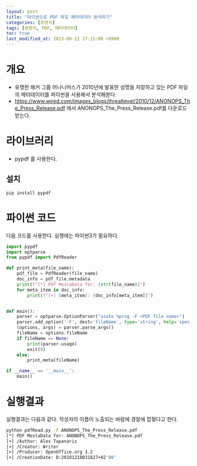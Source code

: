 ```yaml
---
layout: post
title: "파이썬으로 PDF 파일 메타데이터 분석하기"
categories: [포렌식]
tags: [포렌식, PDF, 메타데이터]
toc: true
last_modified_at: 2023-09-12 17:15:00 +0900
---
```


# 개요
- 유명한 해커 그룹 어나니머스가 2010년에 발표한 성명을 저장하고 있는 PDF 파일의 메타데이터를 파이썬을 사용해서 분석해본다. 
- https://www.wired.com/images_blogs/threatlevel/2010/12/ANONOPS_The_Press_Release.pdf 에서 ANONOPS_The_Press_Release.pdf를 다운로드 받는다. 

# 라이브러리 
- pypdf 를 사용한다. 

## 설치 

```
pip install pypdf
```

# 파이썬 코드 
다음 코드를 사용한다. 실행에는 파이썬3가 필요하다. 

```py
import pypdf
import optparse
from pypdf import PdfReader

def print_meta(file_name):
    pdf_file = PdfReader(file_name)
    doc_info = pdf_file.metadata
    print(f"[*] PDF MestaData for: {str(file_name)}")
    for meta_item in doc_info:
        print(f"[+] {meta_item}: {doc_info[meta_item]}")


def main():
    parser = optparse.OptionParser("usate %prog -F <PDF file name>")
    parser.add_option('-F', dest='fileName', type='string', help='specify PDF file name')
    (options, args) = parser.parse_args()
    fileName = options.fileName
    if fileName == None:
        print(parser.usage)
        exit(0)
    else:
        print_meta(fileName)

if __name__ == '__main__':
    main()
```

# 실행결과 
실행결과는 다음과 같다. 작성자의 이름이 노출되는 바람에 경찰에 잡혔다고 한다. 

```sh
python pdfRead.py -F ANONOPS_The_Press_Release.pdf
[*] PDF MestaData for: ANONOPS_The_Press_Release.pdf
[+] /Author: Alex Tapanaris
[+] /Creator: Writer
[+] /Producer: OpenOffice.org 3.2
[+] /CreationDate: D:20101210031827+02'00'
```